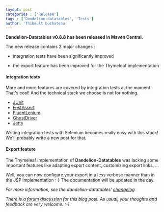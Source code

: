```yaml
---
layout: post
categories : ['Release']
tags : ['Dandelion-datatables', 'Tests']
author: 'Thibault Duchateau'
---
```

**Dandelion-Datatables v0.8.8 has been released in Maven Central.**

The new release contains 2 major changes :

 * integration tests have been significantly improved
 
 * the export feature has been improved for the Thymeleaf implementation
 
#### Integration tests
More and more features are covered by integration tests at the moment. That's cool! And the technical stack we choose is not for nothing.
 
 * [JUnit](http://junit.org/)
 * [FestAssert](https://code.google.com/p/fest/)
 * [FluentLenium](https://github.com/FluentLenium/FluentLenium)
 * [GhostDriver](https://github.com/detro/ghostdriver)
 * [Jetty](http://www.eclipse.org/jetty/) 

Writing integration tests with Selenium becomes really easy with this stack! We'll probably write a new post for that.

#### Export feature
The Thymeleaf implementation of **Dandelion-Datatables** was lacking some important features like adapting export content, customizing export links, ...

Well, you can now configure your export in a less verbose manner than in the JSP implementation :-)
The documentation will be updated in the day. 

_For more information, see the dandelion-datatables' [changelog](/datatables/changelog.html)_

_There is a [forum discussion](http://dandelion-forum.48353.n6.nabble.com/NEWS-Dandelion-Datatables-v0-8-8-has-been-released-td263.html) for this blog post. As usual, your thoughts and feedback are very welcome. :-)_
